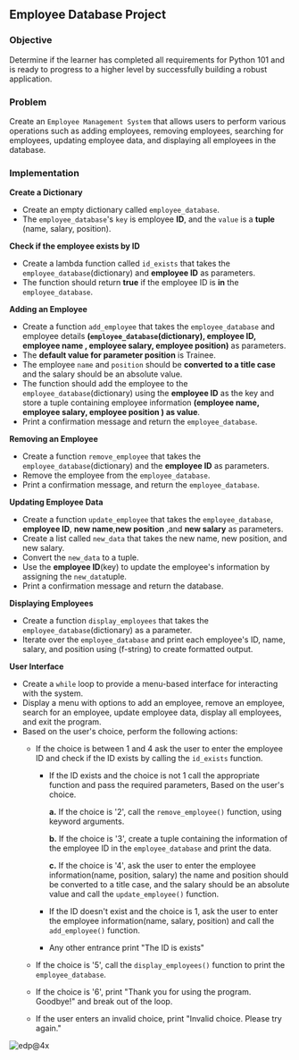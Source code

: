 ## Employee Database Project

### Objective 
Determine if the learner has completed all requirements for Python 101 and is ready to progress to a higher level by successfully building a robust application.
### Problem
Create an `Employee Management System` that allows users to perform various operations such as adding employees, removing employees, searching for employees, updating employee data, and displaying all employees in the database.
### Implementation
**Create a Dictionary** 
- Create an empty dictionary called `employee_database`.
- The `employee_database`'s `key` is employee **ID**, and the `value` is a **tuple** (name, salary, position).
     
**Check if the employee exists by ID**
- Create a lambda function called `id_exists` that takes the `employee_database`(dictionary) and **employee ID** as parameters.
- The function should return **true** if the employee ID is **in** the `employee_database`.  

**Adding an Employee**
- Create a function `add_employee` that takes the `employee_database` and employee details **(`employee_database`(dictionary), employee ID, employee name , employee salary, employee position)** as parameters.
- The **default value for parameter position** is Trainee.
- The employee `name` and `position` should be **converted to a title case** and the salary should be an absolute value.
- The function should add the employee to the `employee_database`(dictionary) using the **employee ID** as the key and store a tuple containing employee information **(employee name, employee salary, employee position ) as value**.
- Print a confirmation message and return the `employee_database`.

**Removing an Employee**
- Create a function `remove_employee` that takes the `employee_database`(dictionary) and the **employee ID** as parameters.
- Remove the employee from the `employee_database`.
- Print a confirmation message, and return the `employee_database`.
        
**Updating Employee Data**
- Create a function `update_employee` that takes the `employee_database`, **employee ID**, **new name**,**new position** ,and **new salary** as parameters.
- Create a list called `new_data` that takes the new name, new position, and new salary.
- Convert the `new_data` to a tuple.
- Use the **employee ID**(key) to update the employee's information by assigning the `new_data`tuple.
- Print a confirmation message and return the database.
  
**Displaying Employees**
- Create a function `display_employees` that takes the `employee_database`(dictionary) as a parameter.
- Iterate over the `employee_database` and print each employee's ID, name, salary, and position using (f-string) to create formatted output.
     
**User Interface**
- Create a `while` loop to provide a menu-based interface for interacting with the system.
- Display a menu with options to add an employee, remove an employee, search for an employee, update employee data, display all employees, and exit the program.  
- Based on the user's choice, perform the following actions:
     - If the choice is between 1 and 4 ask the user to enter the employee ID and check if the ID exists by calling the `id_exists` function.
          - If the ID exists and the choice is not 1 call the appropriate function and pass the required parameters, Based on the user's choice.
            
               **a.** If the choice is '2', call the `remove_employee()` function, using keyword arguments.
            
               **b.** If the choice is '3', create a tuple containing the information of the employee ID in the `employee_database` and print the data.
            
               **c.** If the choice is '4', ask the user to enter the employee information(name, position, salary) the name and position should be converted to a title case, and the salary should be an absolute value and call the `update_employee()` function.
     
          - If the ID doesn't exist and the choice is 1, ask the user to enter the employee information(name, salary, position) and call the `add_employee()` function.
       
          - Any other entrance print "The ID is exists"

     - If the choice is '5', call the `display_employees()` function to print the `employee_database`.
     - If the choice is '6', print "Thank you for using the program. Goodbye!" and break out of the loop.
     - If the user enters an invalid choice, print "Invalid choice. Please try again."
 
  

![edp@4x](https://github.com/SAFCSP-Team/employee-database-project/assets/148013077/079a21ac-9c73-4e93-bb7a-081a7c666cb9)
